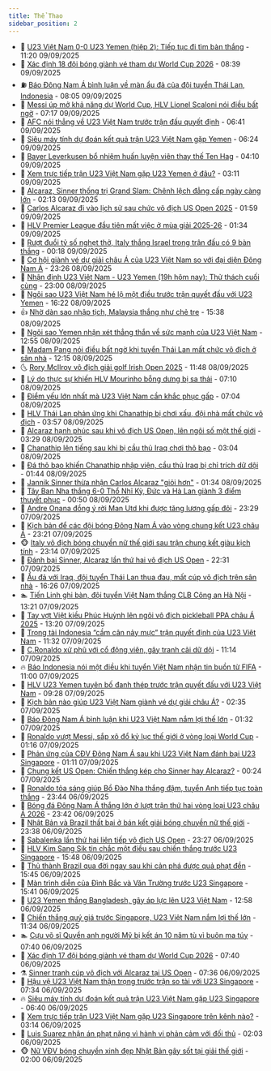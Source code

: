 ```yaml
---
title: Thể Thao
sidebar_position: 2
---
```


<!-- dantri-the-thao:START -->
- 🎡 [U23 Việt Nam 0-0 U23 Yemen &lpar;hiệp 2&rpar;: Tiếp tục đi tìm bàn thắng](https://dantri.com.vn/the-thao/u23-viet-nam-0-0-u23-yemen-hiep-2-tiep-tuc-di-tim-ban-thang-20250909182025994.htm) - 11:20 09/09/2025
- 💯 [Xác định 18 đội bóng giành vé tham dự World Cup 2026](https://dantri.com.vn/the-thao/xac-dinh-18-doi-bong-gianh-ve-tham-du-world-cup-2026-20250909103932483.htm) - 08:39 09/09/2025
- ⛽️ [Báo Đông Nam Á bình luận về màn ẩu đả của đội tuyển Thái Lan, Indonesia](https://dantri.com.vn/the-thao/bao-dong-nam-a-binh-luan-ve-man-au-da-cua-doi-tuyen-thai-lan-indonesia-20250909145907603.htm) - 08:05 09/09/2025
- 💃 [Messi úp mở khả năng dự World Cup, HLV Lionel Scaloni nói điều bất ngờ](https://dantri.com.vn/the-thao/messi-up-mo-kha-nang-du-world-cup-hlv-lionel-scaloni-noi-dieu-bat-ngo-20250909113546514.htm) - 07:17 09/09/2025
- 🌈 [AFC nói thẳng về U23 Việt Nam trước trận đấu quyết định](https://dantri.com.vn/the-thao/afc-noi-thang-ve-u23-viet-nam-truoc-tran-dau-quyet-dinh-20250909134113060.htm) - 06:41 09/09/2025
- 🦅 [Siêu máy tính dự đoán kết quả trận U23 Việt Nam gặp Yemen](https://dantri.com.vn/the-thao/sieu-may-tinh-du-doan-ket-qua-tran-u23-viet-nam-gap-yemen-20250909132444041.htm) - 06:24 09/09/2025
- 🌝 [Bayer Leverkusen bổ nhiệm huấn luyện viên thay thế Ten Hag](https://dantri.com.vn/the-thao/bayer-leverkusen-bo-nhiem-huan-luyen-vien-thay-the-ten-hag-20250909105628325.htm) - 04:10 09/09/2025
- 🚀 [Xem trực tiếp trận U23 Việt Nam gặp U23 Yemen ở đâu?](https://dantri.com.vn/the-thao/xem-truc-tiep-tran-u23-viet-nam-gap-u23-yemen-o-dau-20250909095051718.htm) - 03:11 09/09/2025
- 🎉 [Alcaraz, Sinner thống trị Grand Slam: Chênh lệch đẳng cấp ngày càng lớn](https://dantri.com.vn/the-thao/alcaraz-sinner-thong-tri-grand-slam-chenh-lech-dang-cap-ngay-cang-lon-20250909084802850.htm) - 02:13 09/09/2025
- 📝 [Carlos Alcaraz đi vào lịch sử sau chức vô địch US Open 2025](https://dantri.com.vn/the-thao/carlos-alcaraz-di-vao-lich-su-sau-chuc-vo-dich-us-open-2025-20250909085633984.htm) - 01:59 09/09/2025
- 🦄 [HLV Premier League đầu tiên mất việc ở mùa giải 2025-26](https://dantri.com.vn/the-thao/hlv-premier-league-dau-tien-mat-viec-o-mua-giai-2025-26-20250909081830227.htm) - 01:34 09/09/2025
- 🎉 [Rượt đuổi tỷ số nghẹt thở, Italy thắng Israel trong trận đấu có 9 bàn thắng](https://dantri.com.vn/the-thao/ruot-duoi-ty-so-nghet-tho-italy-thang-israel-trong-tran-dau-co-9-ban-thang-20250909070952089.htm) - 00:18 09/09/2025
- 💼 [Cơ hội giành vé dự giải châu Á của U23 Việt Nam so với đại diện Đông Nam Á](https://dantri.com.vn/the-thao/co-hoi-gianh-ve-du-giai-chau-a-cua-u23-viet-nam-so-voi-dai-dien-dong-nam-a-20250908232914453.htm) - 23:26 08/09/2025
- 🤡 [Nhận định U23 Việt Nam - U23 Yemen &lpar;19h hôm nay&rpar;: Thử thách cuối cùng](https://dantri.com.vn/the-thao/nhan-dinh-u23-viet-nam-u23-yemen-19h-hom-nay-thu-thach-cuoi-cung-20250908153622752.htm) - 23:00 08/09/2025
- 🦆 [Ngôi sao U23 Việt Nam hé lộ một điều trước trận quyết đấu với U23 Yemen](https://dantri.com.vn/the-thao/ngoi-sao-u23-viet-nam-he-lo-mot-dieu-truoc-tran-quyet-dau-voi-u23-yemen-20250908230138015.htm) - 16:22 08/09/2025
- 👍 [Nhờ dàn sao nhập tịch, Malaysia thắng như chẻ tre](https://dantri.com.vn/the-thao/nho-dan-sao-nhap-tich-malaysia-thang-nhu-che-tre-20250908223826750.htm) - 15:38 08/09/2025
- 💼 [Ngôi sao Yemen nhận xét thẳng thắn về sức mạnh của U23 Việt Nam](https://dantri.com.vn/the-thao/ngoi-sao-yemen-nhan-xet-thang-than-ve-suc-manh-cua-u23-viet-nam-20250908195440142.htm) - 12:55 08/09/2025
- 🦒 [Madam Pang nói điều bất ngờ khi tuyển Thái Lan mất chức vô địch ở sân nhà](https://dantri.com.vn/the-thao/madam-pang-noi-dieu-bat-ngo-khi-tuyen-thai-lan-mat-chuc-vo-dich-o-san-nha-20250908190944842.htm) - 12:15 08/09/2025
- 🌜 [Rory McIlroy vô địch giải golf Irish Open 2025](https://dantri.com.vn/the-thao/rory-mcilroy-vo-dich-giai-golf-irish-open-2025-20250908191115098.htm) - 11:48 08/09/2025
- 🦆 [Lý do thực sự khiến HLV Mourinho bỗng dưng bị sa thải](https://dantri.com.vn/the-thao/ly-do-thuc-su-khien-hlv-mourinho-bong-dung-bi-sa-thai-20250908114515810.htm) - 07:10 08/09/2025
- 💪 [Điểm yếu lớn nhất mà U23 Việt Nam cần khắc phục gấp](https://dantri.com.vn/the-thao/diem-yeu-lon-nhat-ma-u23-viet-nam-can-khac-phuc-gap-20250908113439266.htm) - 07:04 08/09/2025
- 🧠 [HLV Thái Lan phản ứng khi Chanathip bị chơi xấu, đội nhà mất chức vô địch](https://dantri.com.vn/the-thao/hlv-thai-lan-phan-ung-khi-chanathip-bi-choi-xau-doi-nha-mat-chuc-vo-dich-20250908103529979.htm) - 03:57 08/09/2025
- 🦄 [Alcaraz hạnh phúc sau khi vô địch US Open, lên ngôi số một thế giới](https://dantri.com.vn/the-thao/alcaraz-hanh-phuc-sau-khi-vo-dich-us-open-len-ngoi-so-mot-the-gioi-20250908102730272.htm) - 03:29 08/09/2025
- 🥸 [Chanathip lên tiếng sau khi bị cầu thủ Iraq chơi thô bạo](https://dantri.com.vn/the-thao/chanathip-len-tieng-sau-khi-bi-cau-thu-iraq-choi-tho-bao-20250908091157482.htm) - 03:04 08/09/2025
- 🤠 [Đá thô bạo khiến Chanathip nhập viện, cầu thủ Iraq bị chỉ trích dữ dội](https://dantri.com.vn/the-thao/da-tho-bao-khien-chanathip-nhap-vien-cau-thu-iraq-bi-chi-trich-du-doi-20250908074402234.htm) - 01:44 08/09/2025
- 👺 [Jannik Sinner thừa nhận Carlos Alcaraz &quot;giỏi hơn&quot;](https://dantri.com.vn/the-thao/jannik-sinner-thua-nhan-carlos-alcaraz-gioi-hon-20250908083217198.htm) - 01:34 08/09/2025
- 📝 [Tây Ban Nha thắng 6-0 Thổ Nhĩ Kỳ, Đức và Hà Lan giành 3 điểm thuyết phục](https://dantri.com.vn/the-thao/tay-ban-nha-thang-6-0-tho-nhi-ky-duc-va-ha-lan-gianh-3-diem-thuyet-phuc-20250908073442673.htm) - 00:50 08/09/2025
- 🦆 [Andre Onana đồng ý rời Man Utd khi được tăng lương gấp đôi](https://dantri.com.vn/the-thao/andre-onana-dong-y-roi-man-utd-khi-duoc-tang-luong-gap-doi-20250908062857652.htm) - 23:29 07/09/2025
- 🥳 [Kịch bản để các đội bóng Đông Nam Á vào vòng chung kết U23 châu Á](https://dantri.com.vn/the-thao/kich-ban-de-cac-doi-bong-dong-nam-a-vao-vong-chung-ket-u23-chau-a-20250907224934983.htm) - 23:21 07/09/2025
- 🐵 [Italy vô địch bóng chuyền nữ thế giới sau trận chung kết giàu kịch tính](https://dantri.com.vn/the-thao/italy-vo-dich-bong-chuyen-nu-the-gioi-sau-tran-chung-ket-giau-kich-tinh-20250907231535324.htm) - 23:14 07/09/2025
- 🤩 [Đánh bại Sinner, Alcaraz lần thứ hai vô địch US Open](https://dantri.com.vn/the-thao/danh-bai-sinner-alcaraz-lan-thu-hai-vo-dich-us-open-20250908053504185.htm) - 22:31 07/09/2025
- 🤠 [Ẩu đả với Iraq, đội tuyển Thái Lan thua đau, mất cúp vô địch trên sân nhà](https://dantri.com.vn/the-thao/au-da-voi-iraq-doi-tuyen-thai-lan-thua-dau-mat-cup-vo-dich-tren-san-nha-20250907232640425.htm) - 16:26 07/09/2025
- 🏊 [Tiến Linh ghi bàn, đội tuyển Việt Nam thắng CLB Công an Hà Nội](https://dantri.com.vn/the-thao/tien-linh-ghi-ban-doi-tuyen-viet-nam-thang-clb-cong-an-ha-noi-20250907202111651.htm) - 13:21 07/09/2025
- 🗽 [Tay vợt Việt kiều Phúc Huỳnh lên ngôi vô địch pickleball PPA châu Á 2025](https://dantri.com.vn/the-thao/tay-vot-viet-kieu-phuc-huynh-len-ngoi-vo-dich-pickleball-ppa-chau-a-2025-20250907185347186.htm) - 13:20 07/09/2025
- 🚀 [Trọng tài Indonesia “cầm cân nảy mực” trận quyết định của U23 Việt Nam](https://dantri.com.vn/the-thao/trong-tai-indonesia-cam-can-nay-muc-tran-quyet-dinh-cua-u23-viet-nam-20250907183203648.htm) - 11:32 07/09/2025
- 🎉 [C.Ronaldo xử phũ với cổ động viên, gây tranh cãi dữ dội](https://dantri.com.vn/the-thao/cronaldo-xu-phu-voi-co-dong-vien-gay-tranh-cai-du-doi-20250907181435160.htm) - 11:14 07/09/2025
- 🔥 [Báo Indonesia nói một điều khi tuyển Việt Nam nhận tin buồn từ FIFA](https://dantri.com.vn/the-thao/bao-indonesia-noi-mot-dieu-khi-tuyen-viet-nam-nhan-tin-buon-tu-fifa-20250907174333880.htm) - 11:00 07/09/2025
- 🎉 [HLV U23 Yemen tuyên bố đanh thép trước trận quyết đấu với U23 Việt Nam](https://dantri.com.vn/the-thao/hlv-u23-yemen-tuyen-bo-danh-thep-truoc-tran-quyet-dau-voi-u23-viet-nam-20250907133723512.htm) - 09:28 07/09/2025
- 🎡 [Kịch bản nào giúp U23 Việt Nam giành vé dự giải châu Á?](https://dantri.com.vn/the-thao/kich-ban-nao-giup-u23-viet-nam-gianh-ve-du-giai-chau-a-20250907092423643.htm) - 02:35 07/09/2025
- 🐻 [Báo Đông Nam Á bình luận khi U23 Việt Nam nắm lợi thế lớn](https://dantri.com.vn/the-thao/bao-dong-nam-a-binh-luan-khi-u23-viet-nam-nam-loi-the-lon-20250907082257565.htm) - 01:32 07/09/2025
- 🌊 [Ronaldo vượt Messi, sắp xô đổ kỷ lục thế giới ở vòng loại World Cup](https://dantri.com.vn/the-thao/ronaldo-vuot-messi-sap-xo-do-ky-luc-the-gioi-o-vong-loai-world-cup-20250907080019384.htm) - 01:16 07/09/2025
- 💃 [Phản ứng của CĐV Đông Nam Á sau khi U23 Việt Nam đánh bại U23 Singapore](https://dantri.com.vn/the-thao/phan-ung-cua-cdv-dong-nam-a-sau-khi-u23-viet-nam-danh-bai-u23-singapore-20250907073733050.htm) - 01:11 07/09/2025
- 🤔 [Chung kết US Open: Chiến thắng kép cho Sinner hay Alcaraz?](https://dantri.com.vn/the-thao/chung-ket-us-open-chien-thang-kep-cho-sinner-hay-alcaraz-20250907072445950.htm) - 00:24 07/09/2025
- 🤭 [Ronaldo tỏa sáng giúp Bồ Đào Nha thắng đậm, tuyển Anh tiếp tục toàn thắng](https://dantri.com.vn/the-thao/ronaldo-toa-sang-giup-bo-dao-nha-thang-dam-tuyen-anh-tiep-tuc-toan-thang-20250907063046031.htm) - 23:44 06/09/2025
- 👹 [Bóng đá Đông Nam Á thắng lớn ở lượt trận thứ hai vòng loại U23 châu Á 2026](https://dantri.com.vn/the-thao/bong-da-dong-nam-a-thang-lon-o-luot-tran-thu-hai-vong-loai-u23-chau-a-2026-20250907012031051.htm) - 23:42 06/09/2025
- 🗽 [Nhật Bản và Brazil thất bại ở bán kết giải bóng chuyền nữ thế giới](https://dantri.com.vn/the-thao/nhat-ban-va-brazil-that-bai-o-ban-ket-giai-bong-chuyen-nu-the-gioi-20250906230415405.htm) - 23:38 06/09/2025
- 🥳 [Sabalenka lần thứ hai liên tiếp vô địch US Open](https://dantri.com.vn/the-thao/sabalenka-lan-thu-hai-lien-tiep-vo-dich-us-open-20250907062124447.htm) - 23:27 06/09/2025
- 💃 [HLV Kim Sang Sik tin chắc một điều sau chiến thắng trước U23 Singapore](https://dantri.com.vn/the-thao/hlv-kim-sang-sik-tin-chac-mot-dieu-sau-chien-thang-truoc-u23-singapore-20250906223257397.htm) - 15:48 06/09/2025
- 🧰 [Thủ thành Brazil qua đời ngay sau khi cản phá được quả phạt đền](https://dantri.com.vn/the-thao/thu-thanh-brazil-qua-doi-ngay-sau-khi-can-pha-duoc-qua-phat-den-20250906222904818.htm) - 15:45 06/09/2025
- 💪 [Màn trình diễn của Đình Bắc và Văn Trường trước U23 Singapore](https://dantri.com.vn/the-thao/man-trinh-dien-cua-dinh-bac-va-van-truong-truoc-u23-singapore-20250906222756459.htm) - 15:41 06/09/2025
- 🚀 [U23 Yemen thắng Bangladesh, gây áp lực lên U23 Việt Nam](https://dantri.com.vn/the-thao/u23-yemen-thang-bangladesh-gay-ap-luc-len-u23-viet-nam-20250906194629421.htm) - 12:58 06/09/2025
- 🤠 [Chiến thắng quý giá trước Singapore, U23 Việt Nam nắm lợi thế lớn](https://dantri.com.vn/the-thao/chien-thang-quy-gia-truoc-singapore-u23-viet-nam-nam-loi-the-lon-20250906183411818.htm) - 11:34 06/09/2025
- 🏊 [Cựu võ sĩ Quyền anh người Mỹ bị kết án 10 năm tù vì buôn ma túy](https://dantri.com.vn/the-thao/cuu-vo-si-quyen-anh-nguoi-my-bi-ket-an-10-nam-tu-vi-buon-ma-tuy-20250906110112026.htm) - 07:40 06/09/2025
- 🦄 [Xác định 17 đội bóng giành vé tham dự World Cup 2026](https://dantri.com.vn/the-thao/xac-dinh-17-doi-bong-gianh-ve-tham-du-world-cup-2026-20250906104001723.htm) - 07:40 06/09/2025
- ⚗️ [Sinner tranh cúp vô địch với Alcaraz tại US Open](https://dantri.com.vn/the-thao/sinner-tranh-cup-vo-dich-voi-alcaraz-tai-us-open-20250906115124344.htm) - 07:36 06/09/2025
- 🥷 [Hậu vệ U23 Việt Nam thận trọng trước trận so tài với U23 Singapore](https://dantri.com.vn/the-thao/hau-ve-u23-viet-nam-than-trong-truoc-tran-so-tai-voi-u23-singapore-20250906112223374.htm) - 07:34 06/09/2025
- 🔥 [Siêu máy tính dự đoán kết quả trận U23 Việt Nam gặp U23 Singapore](https://dantri.com.vn/the-thao/sieu-may-tinh-du-doan-ket-qua-tran-u23-viet-nam-gap-u23-singapore-20250906134011718.htm) - 06:40 06/09/2025
- 🦅 [Xem trực tiếp trận U23 Việt Nam gặp U23 Singapore trên kênh nào?](https://dantri.com.vn/the-thao/xem-truc-tiep-tran-u23-viet-nam-gap-u23-singapore-tren-kenh-nao-20250906100736393.htm) - 03:14 06/09/2025
- 🌝 [Luis Suarez nhận án phạt nặng vì hành vi phản cảm với đối thủ](https://dantri.com.vn/the-thao/luis-suarez-nhan-an-phat-nang-vi-hanh-vi-phan-cam-voi-doi-thu-20250906082346622.htm) - 02:03 06/09/2025
- 🐵 [Nữ VĐV bóng chuyền xinh đẹp Nhật Bản gây sốt tại giải thế giới](https://dantri.com.vn/the-thao/nu-vdv-bong-chuyen-xinh-dep-nhat-ban-gay-sot-tai-giai-the-gioi-20250905234912201.htm) - 02:00 06/09/2025<!-- dantri-the-thao:END -->
